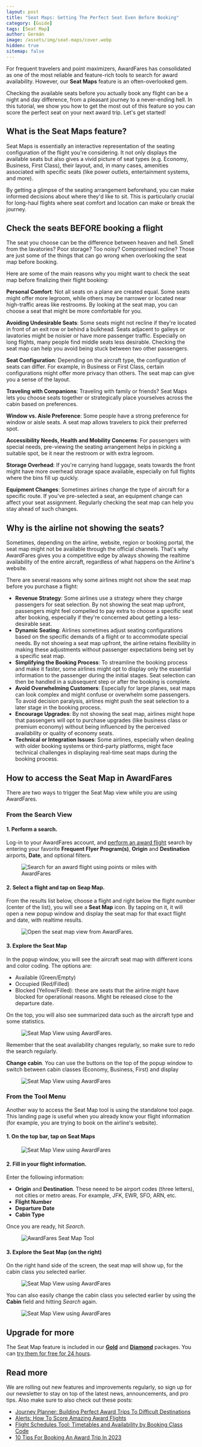 ```yaml
---
layout: post
title: "Seat Maps: Getting The Perfect Seat Even Before Booking"
category: [Guide]
tags: [Seat Map]
author: Germán
image: /assets/img/seat-maps/cover.webp
hidden: true
sitemap: false
---
```


For frequent travelers and point maximizers, AwardFares has consolidated as one of the most reliable and feature-rich tools to search for award availability. However, our **Seat Maps** feature is an often-overlooked gem. 

Checking the available seats before you actually book any flight can be a night and day difference, from a pleasant journey to a never-ending hell. In this tutorial, we show you how to get the most out of this feature so you can score the perfect seat on your next award trip. Let's get started!


## What is the Seat Maps feature?

Seat Maps is essentially an interactive representation of the seating configuration of the flight you're considering. It not only displays the available seats but also gives a vivid picture of seat types (e.g. Economy, Business, First Class), their layout, and, in many cases, amenities associated with specific seats (like power outlets, entertainment systems, and more).

By getting a glimpse of the seating arrangement beforehand, you can make informed decisions about where they'd like to sit. This is particularly crucial for long-haul flights where seat comfort and location can make or break the journey.

## Check the seats BEFORE booking a flight

The seat you choose can be the difference between heaven and hell. Smell from the lavatories? Poor storage? Too noisy? Compromised recline? Those are just some of the things that can go wrong when overlooking the seat map before booking.

Here are some of the main reasons why you might want to check the seat map before finalizing their flight booking:

**Personal Comfort**: Not all seats on a plane are created equal. Some seats might offer more legroom, while others may be narrower or located near high-traffic areas like restrooms. By looking at the seat map, you can choose a seat that might be more comfortable for you.

**Avoiding Undesirable Seats**: Some seats might not recline if they're located in front of an exit row or behind a bulkhead. Seats adjacent to galleys or lavatories might be noisier or have more passenger traffic. Especially on long flights, many people find middle seats less desirable. Checking the seat map can help you avoid being stuck between two other passengers.

**Seat Configuration**: Depending on the aircraft type, the configuration of seats can differ. For example, in Business or First Class, certain configurations might offer more privacy than others. The seat map can give you a sense of the layout.

**Traveling with Companions**: Traveling with family or friends? Seat Maps lets you choose seats together or strategically place yourselves across the cabin based on preferences.

**Window vs. Aisle Preference**: Some people have a strong preference for window or aisle seats. A seat map allows travelers to pick their preferred spot.

**Accessibility Needs, Health and Mobility Concerns**: For passengers with special needs, pre-viewing the seating arrangement helps in picking a suitable spot, be it near the restroom or with extra legroom.

**Storage Overhead**: If you're carrying hand luggage, seats towards the front might have more overhead storage space available, especially on full flights where the bins fill up quickly.

**Equipment Changes**: Sometimes airlines change the type of aircraft for a specific route. If you've pre-selected a seat, an equipment change can affect your seat assignment. Regularly checking the seat map can help you stay ahead of such changes.


## Why is the airline not showing the seats?

Sometimes, depending on the airline, website, region or booking portal, the seat map might not be available through the official channels. That's why AwardFares gives you a competitive edge by always showing the realtime availability of the entire aircraft, regardless of what happens on the Airline's website.

There are several reasons why some airlines might not show the seat map before you purchase a flight:

* **Revenue Strategy**: Some airlines use a strategy where they charge passengers for seat selection. By not showing the seat map upfront, passengers might feel compelled to pay extra to choose a specific seat after booking, especially if they're concerned about getting a less-desirable seat.
* **Dynamic Seating**: Airlines sometimes adjust seating configurations based on the specific demands of a flight or to accommodate special needs. By not showing a seat map upfront, the airline retains flexibility in making these adjustments without passenger expectations being set by a specific seat map.
* **Simplifying the Booking Process**: To streamline the booking process and make it faster, some airlines might opt to display only the essential information to the passenger during the initial stages. Seat selection can then be handled in a subsequent step or after the booking is complete.
* **Avoid Overwhelming Customers**: Especially for large planes, seat maps can look complex and might confuse or overwhelm some passengers. To avoid decision paralysis, airlines might push the seat selection to a later stage in the booking process.
* **Encourage Upgrades**: By not showing the seat map, airlines might hope that passengers will opt to purchase upgrades (like business class or premium economy) without being influenced by the perceived availability or quality of economy seats.
* **Technical or Integration Issues**: Some airlines, especially when dealing with older booking systems or third-party platforms, might face technical challenges in displaying real-time seat maps during the booking process.

## How to access the Seat Map in AwardFares

There are two ways to trigger the Seat Map view while you are using AwardFares.

### From the Search View

#### 1. Perform a search.

Log-in to your AwardFares account, and [perform an award flight](https://awardfares.com/search) search by entering your favorite **Frequent Flyer Program(s)**, **Origin** and **Destination** airports, **Date**, and optional filters.

<figure>
<img src="../assets/img/seat-maps/award-search.webp" alt="Search for an award flight using points or miles with AwardFares"/>
</figure>

#### 2. Select a flight and tap on **Seap Map**.

From the results list below, choose a flight and right below the flight number (center of the list), you will see a **Seat Map** icon. By tapping on it, it will open a new popup window and display the seat map for that exact flight and date, with realtime results. 

<figure>
<img src="../assets/img/seat-maps/search-results.webp" alt="Open the seat map view from AwardFares."/>
</figure>

#### 3. Explore the Seat Map

In the popup window, you will see the aircraft seat map with different icons and color coding. The options are:

* Available (Green/Empty)
* Occupied (Red/Filled)
* Blocked (Yellow/Filled): these are seats that the airline might have blocked for operational reasons. Might be released close to the departure date.

On the top, you will also see summarized data such as the aircraft type and some statistics.

<figure>
<img src="../assets/img/seat-maps/seat-map-1.webp" alt="Seat Map View using AwardFares."/>
</figure>

Remember that the seat availability changes regularly, so make sure to redo the search regularly.

**Change cabin**. You can use the buttons on the top of the popup window to switch between cabin classes (Economy, Business, First) and display

<figure>
<img src="../assets/img/seat-maps/seat-map-2.webp" alt="Seat Map View using AwardFares"/>
</figure>


### From the Tool Menu

Another way to access the Seat Map tool is using the standalone tool page. This landing page is useful when you already know your flight information (for example, you are trying to book on the airline's website).
 
#### 1. On the top bar, tap on **Seat Maps**

<figure>
<img src="../assets/img/seat-maps/top-menu.webp" alt="Seat Map View using AwardFares"/>
</figure>

#### 2. Fill in your flight information.

Enter the following information:

* **Origin** and **Destination**. These neeed to be airport codes (three letters), not cities or metro areas. For example, JFK, EWR, SFO, ARN, etc.
* **Flight Number**
* **Departure Date**
* **Cabin Type**

Once you are ready, hit *Search*.

<figure>
<img src="../assets/img/seat-maps/seat-map-tool.webp" alt="AwardFares Seat Map Tool"/>
</figure>


#### 3. Explore the Seat Map (on the right)

On the right hand side of the screen, the seat map will show up, for the cabin class you selected earlier.

<figure>
<img src="../assets/img/seat-maps/seat-map-results.webp" alt="Seat Map View using AwardFares"/>
</figure>

You can also easily change the cabin class you selected earlier by using the **Cabin** field and hitting *Search* again.

<figure>
<img src="../assets/img/seat-maps/change-cabin.webp" alt="Seat Map View using AwardFares"/>
</figure>



## Upgrade for more

The Seat Map feature is included in our [**Gold**](https://awardfares.com/pricing) and [**Diamond**](https://awardfares.com/pricing) packages. You can [try them for free for 24 hours](https://awardfares.com/). 


## Read more

We are rolling out new features and improvements regularly, so sign up for our newsletter to stay on top of the latest news, announcements, and pro tips. Also make sure to also check out these posts:

- [Journey Planner: Building Perfect Award Trips To Difficult Destinations](https://blog.awardfares.com/journey-planner/)
- [Alerts: How To Score Amazing Award Flights](https://blog.awardfares.com/alerts/)
- [Flight Schedules Tool: Timetables and Availability by Booking Class Code](https://blog.awardfares.com/flight-schedules/)
- [10 Tips For Booking An Award Trip In 2023](https://blog.awardfares.com/award-trip-tips/)